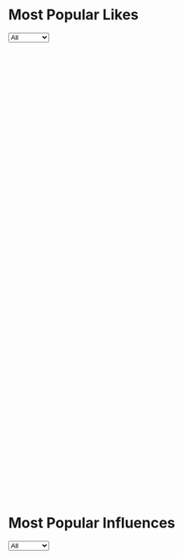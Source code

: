 # Most Popular Likes
<select class="genreSelect" chart-id="mostpopularlikes" data-prefix="data/mostPopularLikes">
    <option value="">All</option>
    <option value="Dance">Dance</option>
    <option value="Electronic">Electronic</option>
    <option value="HipHop">HipHop</option>
    <option value="Indie">Indie</option>
    <option value="Metal">Metal</option>
    <option value="Pop">Pop</option>
    <option value="Punk">Punk</option>
    <option value="Rock">Rock</option>
    <option value="Roots">Roots</option>
</select>
<div id="mostpopularlikes" class="barChart" data-url="data/mostPopularLikes.json" style="width: 900px; height: 900px;"></div>

# Most Popular Influences
<select class="genreSelect" chart-id="mostpopularinfluences" data-prefix="data/mostPopularInfluences">
    <option value="">All</option>
    <option value="Dance">Dance</option>
    <option value="Electronic">Electronic</option>
    <option value="HipHop">HipHop</option>
    <option value="Indie">Indie</option>
    <option value="Metal">Metal</option>
    <option value="Pop">Pop</option>
    <option value="Punk">Punk</option>
    <option value="Rock">Rock</option>
    <option value="Roots">Roots</option>
</select>
<div id="mostpopularinfluences" class="barChart" data-url="data/mostPopularInfluences.json" style="width: 900px; height: 900px;"></div>
